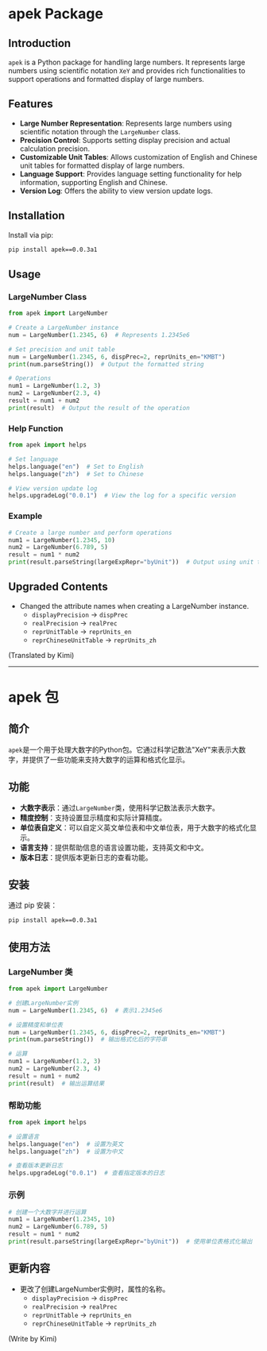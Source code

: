 # apek Package

## Introduction
`apek` is a Python package for handling large numbers. It represents large numbers using scientific notation `XeY` and provides rich functionalities to support operations and formatted display of large numbers.

## Features
- **Large Number Representation**: Represents large numbers using scientific notation through the `LargeNumber` class.
- **Precision Control**: Supports setting display precision and actual calculation precision.
- **Customizable Unit Tables**: Allows customization of English and Chinese unit tables for formatted display of large numbers.
- **Language Support**: Provides language setting functionality for help information, supporting English and Chinese.
- **Version Log**: Offers the ability to view version update logs.

## Installation
Install via pip:
```bash
pip install apek==0.0.3a1
```

## Usage

### LargeNumber Class

```python
from apek import LargeNumber

# Create a LargeNumber instance
num = LargeNumber(1.2345, 6)  # Represents 1.2345e6

# Set precision and unit table
num = LargeNumber(1.2345, 6, dispPrec=2, reprUnits_en="KMBT")
print(num.parseString())  # Output the formatted string

# Operations
num1 = LargeNumber(1.2, 3)
num2 = LargeNumber(2.3, 4)
result = num1 + num2
print(result)  # Output the result of the operation
```

### Help Function

```python
from apek import helps

# Set language
helps.language("en")  # Set to English
helps.language("zh")  # Set to Chinese

# View version update log
helps.upgradeLog("0.0.1")  # View the log for a specific version
```

### Example

```python
# Create a large number and perform operations
num1 = LargeNumber(1.2345, 10)
num2 = LargeNumber(6.789, 5)
result = num1 * num2
print(result.parseString(largeExpRepr="byUnit"))  # Output using unit table formatting
```

## Upgraded Contents
- Changed the attribute names when creating a LargeNumber instance.
  - `displayPrecision` → `dispPrec`
  - `realPrecision` → `realPrec`
  - `reprUnitTable` → `reprUnits_en`
  - `reprChineseUnitTable` → `reprUnits_zh`

(Translated by Kimi)


***


# apek 包

## 简介
`apek`是一个用于处理大数字的Python包。它通过科学记数法"XeY"来表示大数字，并提供了一些功能来支持大数字的运算和格式化显示。

## 功能
- **大数字表示**：通过`LargeNumber`类，使用科学记数法表示大数字。
- **精度控制**：支持设置显示精度和实际计算精度。
- **单位表自定义**：可以自定义英文单位表和中文单位表，用于大数字的格式化显示。
- **语言支持**：提供帮助信息的语言设置功能，支持英文和中文。
- **版本日志**：提供版本更新日志的查看功能。

## 安装
通过 pip 安装：
```bash
pip install apek==0.0.3a1
```

## 使用方法

### LargeNumber 类

```python
from apek import LargeNumber

# 创建LargeNumber实例
num = LargeNumber(1.2345, 6)  # 表示1.2345e6

# 设置精度和单位表
num = LargeNumber(1.2345, 6, dispPrec=2, reprUnits_en="KMBT")
print(num.parseString())  # 输出格式化后的字符串

# 运算
num1 = LargeNumber(1.2, 3)
num2 = LargeNumber(2.3, 4)
result = num1 + num2
print(result)  # 输出运算结果
```

### 帮助功能

```python
from apek import helps

# 设置语言
helps.language("en")  # 设置为英文
helps.language("zh")  # 设置为中文

# 查看版本更新日志
helps.upgradeLog("0.0.1")  # 查看指定版本的日志
```

### 示例

```python
# 创建一个大数字并进行运算
num1 = LargeNumber(1.2345, 10)
num2 = LargeNumber(6.789, 5)
result = num1 * num2
print(result.parseString(largeExpRepr="byUnit"))  # 使用单位表格式化输出
```

## 更新内容
- 更改了创建LargeNumber实例时，属性的名称。
  - `displayPrecision` → `dispPrec`
  - `realPrecision` → `realPrec`
  - `reprUnitTable` → `reprUnits_en`
  - `reprChineseUnitTable` → `reprUnits_zh`

(Write by Kimi)
